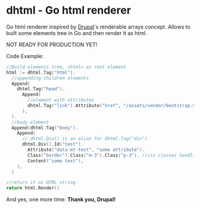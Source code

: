 # dhtml - Go html renderer

Go html renderer inspired by [Drupal](https://www.drupal.org/)'s renderable arrays concept. Allows to built some elements tree in Go and then render it as html.

NOT READY FOR PRODUCTION YET!

Code Example:
```go
//Build elements tree, <html> as root element
html := dhtml.Tag("html").
  //appending children elements
  Append(
    dhtml.Tag("head").
      Append(
        //element with attributes
        dhtml.Tag("link").Attribute("href", "/assets/vendor/bootstrap.min.css").Attribute("rel", "stylesheet"),
      ),
  ).
  //body element
  Append(dhtml.Tag("body").
    Append(
      // dhtml.Div() is an alias for dhtml.Tag("div")
      dhtml.Div().Id("test").
        Attribute("data-mt-test", "some attribute").
        Class("border").Class("m-3").Class("p-3"). //css classes handling
        Content("some text"),
    ),
  )

//return it as HTML string
return html.Render()
```

And yes, one more time: **Thank you, Drupal!**

